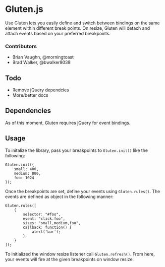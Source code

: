 Gluten.js
======

Use Gluten lets you easily define and switch between bindings on the same element within different break points. On resize, Gluten will detach and attach events based on your preferred breakpoints.

### Contributors
* Brian Vaughn, @morningtoast
* Brad Walker, @bwalker8038

## Todo
* Remove jQuery dependcies
* More/better docs


## Dependencies
As of this moment, Gluten requires jQuery for event bindings.

## Usage
To initalize the library, pass your breakpoints to `Gluten.init()` like
the following:

    Gluten.init({
        small: 400,
        medium: 800,
        foo: 1024
    });

Once the breakpoints are set, define your events using `Gluten.rules()`. The events are defined as object in the following manner:

    Gluten.rules([
        {
            selector: "#foo",
            event: "click.foo",
            sizes: "small,medium,foo",
            callback: function() {
                alert('bar');
            }
        }
    ]);

To initialized the window resize listener call `Gluten.refresh()`.
From here, your events will fire at the given breakpoints on window resize.
